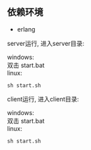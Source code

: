 ## 依赖环境
* erlang

server运行, 进入server目录: 

windows:  
双击 start.bat  
linux:  
```shell
sh start.sh
```

client运行, 进入client目录:  

windows:  
双击 start.bat  
linux:  
```shell
sh start.sh
```
